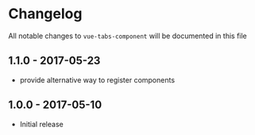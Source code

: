 # Changelog

All notable changes to `vue-tabs-component` will be documented in this file

## 1.1.0 - 2017-05-23
- provide alternative way to register components

## 1.0.0 - 2017-05-10
- Initial release
